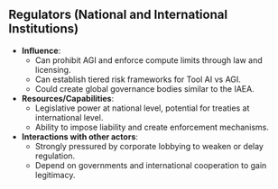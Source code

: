 ## Regulators (National and International Institutions)
- **Influence**: 
  - Can prohibit AGI and enforce compute limits through law and licensing.
  - Can establish tiered risk frameworks for Tool AI vs AGI.
  - Could create global governance bodies similar to the IAEA.
- **Resources/Capabilities**: 
  - Legislative power at national level, potential for treaties at international level.
  - Ability to impose liability and create enforcement mechanisms.
- **Interactions with other actors**: 
  - Strongly pressured by corporate lobbying to weaken or delay regulation.
  - Depend on governments and international cooperation to gain legitimacy.
